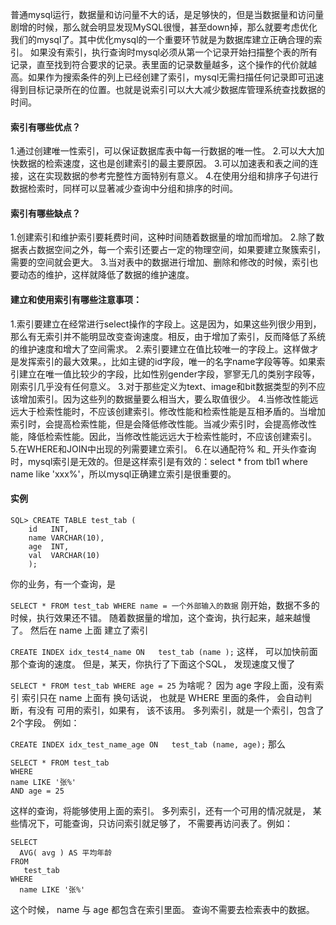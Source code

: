 普通mysql运行，数据量和访问量不大的话，是足够快的，但是当数据量和访问量剧增的时候，那么就会明显发现MySQL很慢，甚至down掉，那么就要考虑优化我们的mysql了。其中优化mysql的一个重要环节就是为数据库建立正确合理的索引。
如果没有索引，执行查询时mysql必须从第一个记录开始扫描整个表的所有记录，直至找到符合要求的记录。表里面的记录数量越多，这个操作的代价就越高。如果作为搜索条件的列上已经创建了索引，mysql无需扫描任何记录即可迅速得到目标记录所在的位置。也就是说索引可以大大减少数据库管理系统查找数据的时间。
#### 索引有哪些优点？
1.通过创建唯一性索引，可以保证数据库表中每一行数据的唯一性。
2.可以大大加快数据的检索速度，这也是创建索引的最主要原因。
3.可以加速表和表之间的连接，这在实现数据的参考完整性方面特别有意义。
4.在使用分组和排序子句进行数据检索时，同样可以显著减少查询中分组和排序的时间。
#### 索引有哪些缺点？
1.创建索引和维护索引要耗费时间，这种时间随着数据量的增加而增加。
2.除了数据表占数据空间之外，每一个索引还要占一定的物理空间，如果要建立聚簇索引，需要的空间就会更大。
3.当对表中的数据进行增加、删除和修改的时候，索引也要动态的维护，这样就降低了数据的维护速度。
#### 建立和使用索引有哪些注意事项：
1.索引要建立在经常进行select操作的字段上。这是因为，如果这些列很少用到，那么有无索引并不能明显改变查询速度。相反，由于增加了索引，反而降低了系统的维护速度和增大了空间需求。
2.索引要建立在值比较唯一的字段上。这样做才是发挥索引的最大效果。，比如主键的id字段，唯一的名字name字段等等。如果索引建立在唯一值比较少的字段，比如性别gender字段，寥寥无几的类别字段等，刚索引几乎没有任何意义。
3.对于那些定义为text、image和bit数据类型的列不应该增加索引。因为这些列的数据量要么相当大，要么取值很少。
4.当修改性能远远大于检索性能时，不应该创建索引。修改性能和检索性能是互相矛盾的。当增加索引时，会提高检索性能，但是会降低修改性能。当减少索引时，会提高修改性能，降低检索性能。因此，当修改性能远远大于检索性能时，不应该创建索引。
5.在WHERE和JOIN中出现的列需要建立索引。
6.在以通配符% 和_ 开头作查询时，mysql索引是无效的。但是这样索引是有效的：select * from tbl1 where name like 'xxx%'，所以mysql正确建立索引是很重要的。
#### 实例

```
SQL> CREATE TABLE test_tab (
    id   INT,
    name VARCHAR(10),
    age  INT,
    val  VARCHAR(10)
    );
```
  
你的业务，有一个查询，是

```SELECT * FROM test_tab WHERE name = 一个外部输入的数据```
刚开始，数据不多的时候，执行效果还不错。
随着数据量的增加，这个查询，执行起来，越来越慢了。
然后在 name 上面 建立了索引

```CREATE INDEX idx_test4_name ON   test_tab (name );```
这样， 可以加快前面那个查询的速度。
但是，某天，你执行了下面这个SQL， 发现速度又慢了

```SELECT * FROM test_tab WHERE age = 25```
为啥呢？ 因为 age 字段上面，没有索引
索引只在 name 上面有
换句话说， 也就是 WHERE 里面的条件， 会自动判断，有没有 可用的索引，如果有， 该不该用。
多列索引，就是一个索引，包含了2个字段。
例如：

```CREATE INDEX idx_test_name_age ON   test_tab (name, age);```
那么 

```
SELECT * FROM test_tab 
WHERE 
name LIKE '张%' 
AND age = 25
```
这样的查询，将能够使用上面的索引。
多列索引，还有一个可用的情况就是， 某些情况下，可能查询，只访问索引就足够了， 不需要再访问表了。例如：

```
SELECT
  AVG( avg ) AS 平均年龄
FROM
   test_tab
WHERE
  name LIKE '张%' 
```
这个时候， name 与 age 都包含在索引里面。 查询不需要去检索表中的数据。




